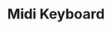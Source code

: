 ---
layout: equipment
title: Midi Keyboard
permalink: /docs/equipment/midikeyboard/
name: LaunchKey Midi Keyboard
parent: Equipment
picture: /data/productpictures/midikeyboard.jpg
# Description: Preserve newlines with the pipe (`|`)
description: |


# Equipment attributes
rate: Green
qty: 1

# Optional links (manual, SOP, etc.)
manual: /data/equipment/LaunchKeyMidi/midiuserguide.pdf

---
